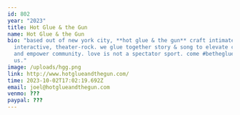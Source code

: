 ```yaml
---
id: 802
year: "2023"
title: Hot Glue & the Gun
name: Hot Glue & the Gun
bio: "based out of new york city, **hot glue & the gun** craft intimate,
  interactive, theater-rock. we glue together story & song to elevate creativity
  and empower community. love is not a spectator sport. come #betheglue with
  us."
image: /uploads/hgg.png
link: http://www.hotglueandthegun.com/
time: 2023-10-02T17:02:19.692Z
email: joel@hotglueandthegun.com
venmo: ???
paypal: ???
---
```

